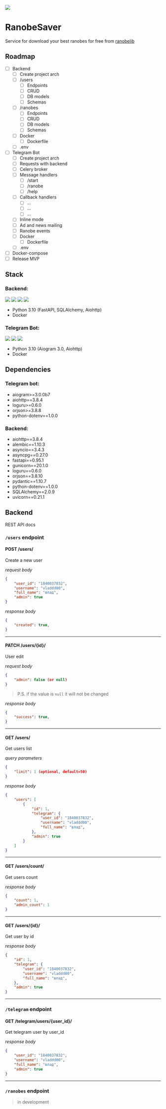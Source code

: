 ![](https://github.com/Vlad2030/ranobe-saver/assets/61238982/116c91ff-3be6-4cc6-bd92-d3daa250ab92)

# RanobeSaver

Service for download your best ranobes for free from [ranobelib](https://ranobelib.me)

## Roadmap
 - [ ] Backend
    - [ ] Create project arch
    - [ ] /users
        - [ ] Endpoints
        - [ ] CRUD
        - [ ] DB models
        - [ ] Schemas
    - [ ] /ranobes
        - [ ] Endpoints
        - [ ] CRUD
        - [ ] DB models
        - [ ] Schemas
    - [ ] Docker
        - [ ] Dockerfile
    - [ ] .env
 - [ ] Telegram Bot
    - [ ] Create project arch
    - [ ] Requests with backend
    - [ ] Celery broker
    - [ ] Message handlers
        - [ ] /start
        - [ ] /ranobe
        - [ ] /help
    - [ ] Callback handlers
        - [ ] ...
        - [ ] ...
        - [ ] ...
    - [ ] Inline mode
    - [ ] Ad and news mailing
    - [ ] Ranobe events
    - [ ] Docker
        - [ ] Dockerfile
    - [ ] .env
 - [ ] Docker-compose
 - [ ] Release MVP

## Stack
### Backend:
![](https://img.shields.io/badge/Python-316192?style=for-the-badge&logo=python&logoColor=white&color=3776AB)
![](https://img.shields.io/badge/fastapi-316192?style=for-the-badge&logo=fastapi&logoColor=white&color=009688)
![](https://img.shields.io/badge/AIOHTTP-316192?style=for-the-badge&logo=aiohttp&logoColor=white&color=2C5BB4)
![](https://img.shields.io/badge/Docker-316192?style=for-the-badge&logo=docker&logoColor=white&color=2496ED)

 - Python 3.10 (FastAPI, SQLAIchemy, Aiohttp)
 - Docker


### Telegram Bot:
![](https://img.shields.io/badge/Python-316192?style=for-the-badge&logo=python&logoColor=white&color=3776AB)
![](https://img.shields.io/badge/AIOHTTP-316192?style=for-the-badge&logo=aiohttp&logoColor=white&color=2C5BB4)
![](https://img.shields.io/badge/Docker-316192?style=for-the-badge&logo=docker&logoColor=white&color=2496ED)

 - Python 3.10 (Aiogram 3.0, Aiohttp)
 - Docker


## Dependencies
### Telegram bot:
 - aiogram>=3.0.0b7
 - aiohttp==3.8.4
 - loguru>=0.6.0
 - orjson>=3.8.8
 - python-dotenv==1.0.0

### Backend:
 - aiohttp==3.8.4
 - alembic==1.10.3
 - asyncio==3.4.3
 - asyncpg==0.27.0
 - fastapi==0.95.1
 - gunicorn==20.1.0
 - loguru==0.6.0
 - orjson==3.8.10
 - pydantic==1.10.7
 - python-dotenv==1.0.0
 - SQLAlchemy==2.0.9
 - uvicorn==0.21.1

## Backend
REST API docs

### `/users` endpoint

#### **POST** /users/
Create a new user

*request body*
```json
{
    "user_id": "1840037832",
    "username": "vladdd00",
    "full_name": "влад",
    "admin": true
}
```

*response body*
```json
{
    "created": true,
}
```

---

#### **PATCH** /users/{id}/
User edit

*request body*
```json
{
    "admin": false (or null)
}
```

> P.S. if the value is `null` it will not be changed


*response body*
```json
{
    "success": true,
}
```
---

#### **GET** /users/
Get users list

*query parameters*
```json
{
    "limit": 1 (optional, default=50) 
}
```

*response body*
```json
{
    "users": [
        {
            "id": 1,
            "telegram": {
                "user_id": "1840037832",
                "username": "vladdd00",
                "full_name": "влад",
            },
            "admin": true
        }
    ]
}
```

---

#### **GET** /users/count/
Get users count

*response body*
```json
{
    "count": 1,
    "admin_count": 1
}
```

---

#### **GET** /users/{id}/
Get user by id

*response body*
```json
{
    "id": 1,
    "telegram": {
        "user_id": "1840037832",
        "username": "vladdd00",
        "full_name": "влад",
    },
    "admin": true
}
```

---

### `/telegram` endpoint

#### **GET** /telegram/users/{user_id}/
Get telegram user by user_id

*response body*
```json
{
    "user_id": "1840037832",
    "username": "vladdd00",
    "full_name": "влад",
    "admin": true
}
```

---

### `/ranobes` endpoint
> in development
